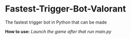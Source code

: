 # Fastest-Trigger-Bot-Valorant
 The fastest trigger bot in Python that can be made
 
<b>How to use:</b>
<em>Launch the game after that run main.py</em>

